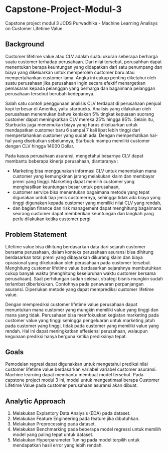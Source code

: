 # Capstone-Project-Modul-3
Capstone project modul 3 JCDS Purwadhika - Machine Learning Analisys on Customer Lifetime Value

## Background

Customer lifetime value atau CLV adalah suatu ukuran seberapa berharga suatu customer terhadap perusahaan. Dari nilai tersebut, perusahhan dapat menentukan berapa keuntungan yang didapatkan dari satu penumpang dan biaya yang dikeluarkan untuk memperoleh customer baru atau mempertahankan customer lama. Angka ini cukup penting diketahui oleh suatu perusahaan jika perusahaan ingin secara efektif menargetkan pemasaran kepada pelanggan yang berharga dan bagaimana pelanggan perusahaan tersebut berubah kedepannya.

Salah satu contoh penggunaan analisis CLV terdapat di perusahaan penjual kopi terbesar di Amerika, yaitu starbucks. Analisis yang dilakukan oleh perusahaan menemukan bahwa keniakan 5% tingkat kepuasan suorang customer dapat meningkatkan CLV mereka 25% hingga 95%. Selain itu, Starbucks juga menemukan biaya yang harus dikeluarkan untuk mendapatkan customer baru 6 sampai 7 kali lipat lebih tinggi dari mempertahankan customer yang sudah ada. Dengan memperhatikan hal-hal yang disebutkan sebelumnya, Starbuck mampu memiliki customer dengan CLV hingga 14000 Dollar.

Pada kasus perusahaan asuransi, mengetahui besarnya CLV dapat membantu beberapa kinerja perusahaan, diantaranya :
* Marketing bisa menggunakan informasi CLV untuk menentukan mana customer yang kemungkinan jarang melakukan klaim dan membayar premi yang tinggi. Marketing dapat memilih customer yang menghasilkan keuntungan besar untuk perusahaan,
* customer service bisa menentukan bagaimana metode yang tepat digunakan untuk tiap jenis customernya, sehingga tidak ada biaya yang tinggi digunakan kepada customer yang memiliki nilai CLV yang rendah,
* dan bagian finance dan risk management dapat menghitung bagaimana seorang customer dapat memberikan keuntungan dan langkah yang perlu dilakukan ketika customer pergi.

## Problem Statement

Lifetime value bisa  dihitung berdasarkan data dari sejarah customer bersama perusahaan, dalam konteks perusahaan asuransi bisa dihitung berdasarkan total premi yang dibayarkan dikurang klaim dan biaya oprasional yang dikelurakan oleh perusahaan pada customer tersebut. Menghitung customer lifetime value berdasarkan sejarahnya membutuhkan cukup banyak waktu (menghitung keseluruhan waktu customer bersama perusahaan). Saat perhitungan sudah selesai, strategi bisnis mungkin sudah terlambat diberlakukan. Contohnya pada penawaran perpanjangan asuransi. Diperlukan metode yang dapat memprediksi customer lifetime value.

Dengan memprediksi customer lifetime value perusahaan dapat menuntukan mana customer yang mungkin memiliki value yang tinggi dan mana yang tidak. Perusahaan bisa memfokuskan kegiatan marketing pada customer value yang tinggi sehingga pengeluaran untuk marketing jatuh pada customer yang tinggi, tidak pada customer yang memiliki value yang rendah. Hal ini dapat meningkatkan effesiensi perusahaan, walaupun kegunaan prediksi hanya berguna ketika prediksinya tepat.

## Goals

Pemodelan regresi dapat digunakkan untuk mengetahui prediksi nilai customer lifetime value berdasarkan variabel variabel customer asuransi. Machine learning dapat membantu membuat model tersebut. Pada capstone project modul 3 ini, model untuk mengestimasi berapa Customer Lifetime Value pada customer perusahaan asuransi akan dibuat.

## Analytic Approach

1. Melakukan Explantory Data Analysis (EDA) pada dataset. 
1. Melakukan Feature Engineering pada feature jika dibutuhkan.
1. Melakukan Preprocessing pada dataset.
1. Melakukan Benchmarking pada beberapa model regressi untuk memilih model yang paling tepat untuk dataset.
1. Melakukan Hyperparameter Tuning pada model terpilih untuk mendapatkan hasil error yang lebih rendah.
